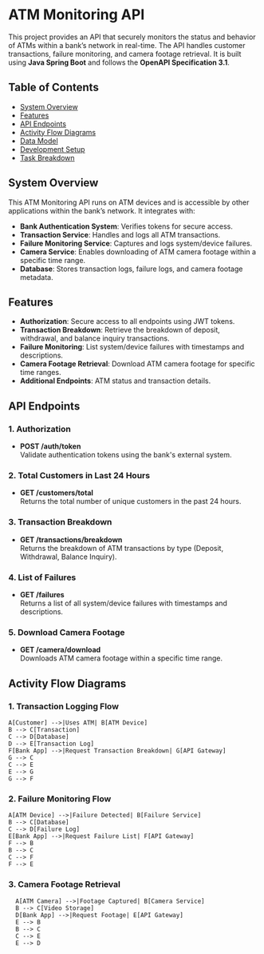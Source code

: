 # ATM Monitoring API

This project provides an API that securely monitors the status and behavior of ATMs within a bank’s network in real-time. The API handles customer transactions, failure monitoring, and camera footage retrieval. It is built using **Java Spring Boot** and follows the **OpenAPI Specification 3.1**.

## Table of Contents
- [System Overview](#system-overview)
- [Features](#features)
- [API Endpoints](#api-endpoints)
- [Activity Flow Diagrams](#activity-flow-diagrams)
- [Data Model](#data-model)
- [Development Setup](#development-setup)
- [Task Breakdown](#task-breakdown)

## System Overview

This ATM Monitoring API runs on ATM devices and is accessible by other applications within the bank’s network. It integrates with:
- **Bank Authentication System**: Verifies tokens for secure access.
- **Transaction Service**: Handles and logs all ATM transactions.
- **Failure Monitoring Service**: Captures and logs system/device failures.
- **Camera Service**: Enables downloading of ATM camera footage within a specific time range.
- **Database**: Stores transaction logs, failure logs, and camera footage metadata.

## Features
- **Authorization**: Secure access to all endpoints using JWT tokens.
- **Transaction Breakdown**: Retrieve the breakdown of deposit, withdrawal, and balance inquiry transactions.
- **Failure Monitoring**: List system/device failures with timestamps and descriptions.
- **Camera Footage Retrieval**: Download ATM camera footage for specific time ranges.
- **Additional Endpoints**: ATM status and transaction details.

## API Endpoints

### 1. **Authorization**
- **POST /auth/token**  
  Validate authentication tokens using the bank's external system.

### 2. **Total Customers in Last 24 Hours**
- **GET /customers/total**  
  Returns the total number of unique customers in the past 24 hours.

### 3. **Transaction Breakdown**
- **GET /transactions/breakdown**  
  Returns the breakdown of ATM transactions by type (Deposit, Withdrawal, Balance Inquiry).

### 4. **List of Failures**
- **GET /failures**  
  Returns a list of all system/device failures with timestamps and descriptions.

### 5. **Download Camera Footage**
- **GET /camera/download**  
  Downloads ATM camera footage within a specific time range.

## Activity Flow Diagrams

### 1. **Transaction Logging Flow**

    A[Customer] -->|Uses ATM| B[ATM Device]
    B --> C[Transaction]
    C --> D[Database]
    D --> E[Transaction Log]
    F[Bank App] -->|Request Transaction Breakdown| G[API Gateway]
    G --> C
    C --> E
    E --> G
    G --> F
 
 
### 2. **Failure Monitoring Flow**
   
    A[ATM Device] -->|Failure Detected| B[Failure Service]
    B --> C[Database]
    C --> D[Failure Log]
    E[Bank App] -->|Request Failure List| F[API Gateway]
    F --> B
    B --> C
    C --> F
    F --> E

### 3. **Camera Footage Retrieval**

      A[ATM Camera] -->|Footage Captured| B[Camera Service]
      B --> C[Video Storage]
      D[Bank App] -->|Request Footage| E[API Gateway]
      E --> B
      B --> C
      C --> E
      E --> D
